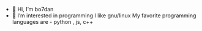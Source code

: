 - 👋 Hi, I’m bo7dan
- 👀 I’m interested in programming
I like gnu/linux
My favorite programming languages are - python , js, c++ 
